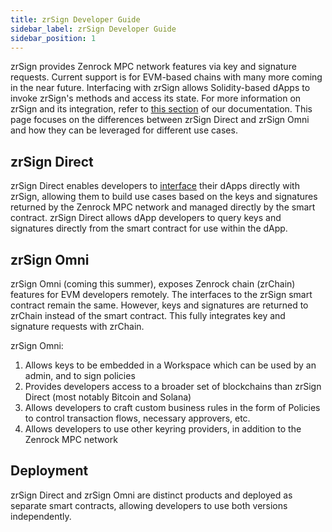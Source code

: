 ```yaml
---
title: zrSign Developer Guide 
sidebar_label: zrSign Developer Guide
sidebar_position: 1
---
```


zrSign provides Zenrock MPC network features via key and signature requests. Current support is for EVM-based chains with many more coming in the near future.
Interfacing with zrSign allows Solidity-based dApps to invoke zrSign's methods and access its state. For more information on zrSign and its integration, refer to [this section](../../zrSign/concepts/zrSign.md) of our documentation.
This page focuses on the differences between zrSign Direct and zrSign Omni and how they can be leveraged for different use cases.

## zrSign Direct

zrSign Direct enables developers to [interface](../../zrSign/devs/references/izrsign-interface.md) their dApps directly with zrSign, allowing them to build use cases based on the keys and signatures returned by the Zenrock MPC network and managed directly by the smart contract. zrSign Direct allows dApp developers to query keys and signatures directly from the smart contract for use within the dApp.

## zrSign Omni

zrSign Omni (coming this summer), exposes Zenrock chain (zrChain) features for EVM developers remotely. The interfaces to the zrSign smart contract remain the same. However, keys and signatures are returned to zrChain instead of the smart contract.
This fully integrates key and signature requests with zrChain. 

zrSign Omni:
1. Allows keys to be embedded in a Workspace which can be used by an admin, and to sign policies
2. Provides developers access to a broader set of blockchains than zrSign Direct (most notably Bitcoin and Solana)
3. Allows developers to craft custom business rules in the form of Policies to control transaction flows, necessary approvers, etc.
4. Allows developers to use other keyring providers, in addition to the Zenrock MPC network 

## Deployment

zrSign Direct and zrSign Omni are distinct products and deployed as separate smart contracts, allowing developers to use both versions independently.
